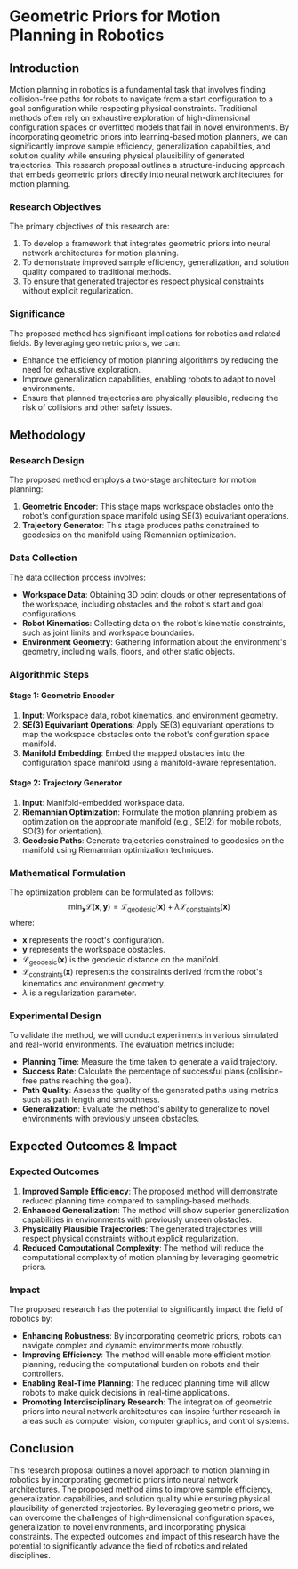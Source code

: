 # Geometric Priors for Motion Planning in Robotics

## Introduction

Motion planning in robotics is a fundamental task that involves finding collision-free paths for robots to navigate from a start configuration to a goal configuration while respecting physical constraints. Traditional methods often rely on exhaustive exploration of high-dimensional configuration spaces or overfitted models that fail in novel environments. By incorporating geometric priors into learning-based motion planners, we can significantly improve sample efficiency, generalization capabilities, and solution quality while ensuring physical plausibility of generated trajectories. This research proposal outlines a structure-inducing approach that embeds geometric priors directly into neural network architectures for motion planning.

### Research Objectives

The primary objectives of this research are:
1. To develop a framework that integrates geometric priors into neural network architectures for motion planning.
2. To demonstrate improved sample efficiency, generalization, and solution quality compared to traditional methods.
3. To ensure that generated trajectories respect physical constraints without explicit regularization.

### Significance

The proposed method has significant implications for robotics and related fields. By leveraging geometric priors, we can:
- Enhance the efficiency of motion planning algorithms by reducing the need for exhaustive exploration.
- Improve generalization capabilities, enabling robots to adapt to novel environments.
- Ensure that planned trajectories are physically plausible, reducing the risk of collisions and other safety issues.

## Methodology

### Research Design

The proposed method employs a two-stage architecture for motion planning:
1. **Geometric Encoder**: This stage maps workspace obstacles onto the robot's configuration space manifold using SE(3) equivariant operations.
2. **Trajectory Generator**: This stage produces paths constrained to geodesics on the manifold using Riemannian optimization.

### Data Collection

The data collection process involves:
- **Workspace Data**: Obtaining 3D point clouds or other representations of the workspace, including obstacles and the robot's start and goal configurations.
- **Robot Kinematics**: Collecting data on the robot's kinematic constraints, such as joint limits and workspace boundaries.
- **Environment Geometry**: Gathering information about the environment's geometry, including walls, floors, and other static objects.

### Algorithmic Steps

#### Stage 1: Geometric Encoder

1. **Input**: Workspace data, robot kinematics, and environment geometry.
2. **SE(3) Equivariant Operations**: Apply SE(3) equivariant operations to map the workspace obstacles onto the robot's configuration space manifold.
3. **Manifold Embedding**: Embed the mapped obstacles into the configuration space manifold using a manifold-aware representation.

#### Stage 2: Trajectory Generator

1. **Input**: Manifold-embedded workspace data.
2. **Riemannian Optimization**: Formulate the motion planning problem as optimization on the appropriate manifold (e.g., SE(2) for mobile robots, SO(3) for orientation).
3. **Geodesic Paths**: Generate trajectories constrained to geodesics on the manifold using Riemannian optimization techniques.

### Mathematical Formulation

The optimization problem can be formulated as follows:
$$
\min_{\mathbf{x}} \mathcal{L}(\mathbf{x}, \mathbf{y}) = \mathcal{L}_{\text{geodesic}}(\mathbf{x}) + \lambda \mathcal{L}_{\text{constraints}}(\mathbf{x})
$$
where:
- $\mathbf{x}$ represents the robot's configuration.
- $\mathbf{y}$ represents the workspace obstacles.
- $\mathcal{L}_{\text{geodesic}}(\mathbf{x})$ is the geodesic distance on the manifold.
- $\mathcal{L}_{\text{constraints}}(\mathbf{x})$ represents the constraints derived from the robot's kinematics and environment geometry.
- $\lambda$ is a regularization parameter.

### Experimental Design

To validate the method, we will conduct experiments in various simulated and real-world environments. The evaluation metrics include:
- **Planning Time**: Measure the time taken to generate a valid trajectory.
- **Success Rate**: Calculate the percentage of successful plans (collision-free paths reaching the goal).
- **Path Quality**: Assess the quality of the generated paths using metrics such as path length and smoothness.
- **Generalization**: Evaluate the method's ability to generalize to novel environments with previously unseen obstacles.

## Expected Outcomes & Impact

### Expected Outcomes

1. **Improved Sample Efficiency**: The proposed method will demonstrate reduced planning time compared to sampling-based methods.
2. **Enhanced Generalization**: The method will show superior generalization capabilities in environments with previously unseen obstacles.
3. **Physically Plausible Trajectories**: The generated trajectories will respect physical constraints without explicit regularization.
4. **Reduced Computational Complexity**: The method will reduce the computational complexity of motion planning by leveraging geometric priors.

### Impact

The proposed research has the potential to significantly impact the field of robotics by:
- **Enhancing Robustness**: By incorporating geometric priors, robots can navigate complex and dynamic environments more robustly.
- **Improving Efficiency**: The method will enable more efficient motion planning, reducing the computational burden on robots and their controllers.
- **Enabling Real-Time Planning**: The reduced planning time will allow robots to make quick decisions in real-time applications.
- **Promoting Interdisciplinary Research**: The integration of geometric priors into neural network architectures can inspire further research in areas such as computer vision, computer graphics, and control systems.

## Conclusion

This research proposal outlines a novel approach to motion planning in robotics by incorporating geometric priors into neural network architectures. The proposed method aims to improve sample efficiency, generalization capabilities, and solution quality while ensuring physical plausibility of generated trajectories. By leveraging geometric priors, we can overcome the challenges of high-dimensional configuration spaces, generalization to novel environments, and incorporating physical constraints. The expected outcomes and impact of this research have the potential to significantly advance the field of robotics and related disciplines.